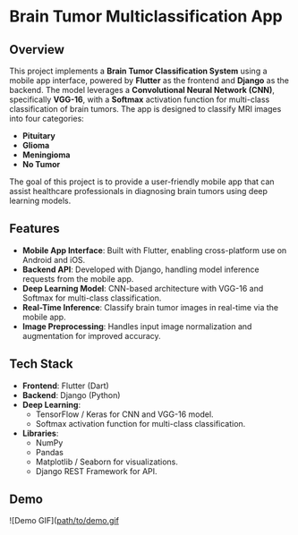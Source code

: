 # Brain Tumor Multiclassification App

## Overview
This project implements a **Brain Tumor Classification System** using a mobile app interface, powered by **Flutter** as the frontend and **Django** as the backend. The model leverages a **Convolutional Neural Network (CNN)**, specifically **VGG-16**, with a **Softmax** activation function for multi-class classification of brain tumors. The app is designed to classify MRI images into four categories:
- **Pituitary**
- **Glioma**
- **Meningioma**
- **No Tumor**

The goal of this project is to provide a user-friendly mobile app that can assist healthcare professionals in diagnosing brain tumors using deep learning models.

## Features
- **Mobile App Interface**: Built with Flutter, enabling cross-platform use on Android and iOS.
- **Backend API**: Developed with Django, handling model inference requests from the mobile app.
- **Deep Learning Model**: CNN-based architecture with VGG-16 and Softmax for multi-class classification.
- **Real-Time Inference**: Classify brain tumor images in real-time via the mobile app.
- **Image Preprocessing**: Handles input image normalization and augmentation for improved accuracy.

## Tech Stack
- **Frontend**: Flutter (Dart)
- **Backend**: Django (Python)
- **Deep Learning**: 
  - TensorFlow / Keras for CNN and VGG-16 model.
  - Softmax activation function for multi-class classification.
- **Libraries**: 
  - NumPy
  - Pandas
  - Matplotlib / Seaborn for visualizations.
  - Django REST Framework for API.
## Demo
![Demo GIF]([path/to/demo.gif](https://github.com/user-attachments/assets/eb9a1ae5-b87f-479b-b6e4-29ab6c2e3e44)


